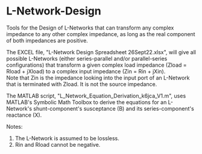 # L-Network-Design
Tools for the Design of L-Networks that can transform any complex impedance to any other complex impedance, as long as the real component of both impedances are positive.

The EXCEL file, "L-Network Design Spreadsheet 26Sept22.xlsx", will give all possible L-Networks (either series-parallel and/or parallel-series configurations) that transform a given complex load impedance (Zload = Rload + jXload) to a complex input impedance (Zin = Rin + jXin).  
Note that Zin is the impedance looking into the input port of an L-Network that is terminated with Zload.  It is not the source impedance.

The MATLAB script, "L_Network_Equation_Derivation_k6jca_V1.m", uses MATLAB's Symbolic Math Toolbox to derive the equations for an L-Network's shunt-component's susceptance (B) and its series-component's reactance (X).

Notes:
1.  The L-Network is assumed to be lossless.
2.  Rin and Rload cannot be negative.
